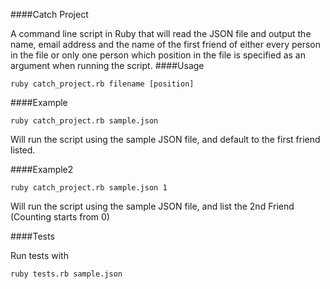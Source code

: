 ####Catch Project


A command line script in Ruby that will read the JSON file and output the name, email address and the name of the first friend of either every person in the file or only one person which position in the file is specified as an argument when running the script.
####Usage 
```
ruby catch_project.rb filename [position]
```
####Example  
```
ruby catch_project.rb sample.json 
```
Will run the script using the sample JSON file, and default to the first friend listed.



####Example2 
```
ruby catch_project.rb sample.json 1
```
Will run the script using the sample JSON file, and list the 2nd Friend (Counting starts from 0)




####Tests

Run tests with 

```
ruby tests.rb sample.json
```


